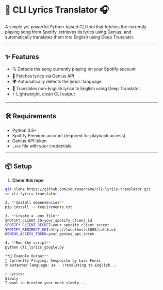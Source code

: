 # 🎵 CLI Lyrics Translator 🎧

A simple yet powerful Python-based CLI tool that fetches the currently playing song from Spotify, retrieves its lyrics using Genius, and automatically translates them into English using Deep Translator.

---

## ✨ Features

- 🔍 Detects the song currently playing on your Spotify account
- 🎤 Fetches lyrics via Genius API
- 🌍 Automatically detects the lyrics' language
- 🔁 Translates non-English lyrics to English using Deep Translator
- ⚡ Lightweight, clean CLI output

---

## 🛠️ Requirements

- Python 3.8+
- Spotify Premium account (required for playback access)
- Genius API token
- `.env` file with your credentials

---

## 📦 Setup

1. **Clone this repo**

```bash
git clone https://github.com/yourusername/cli-lyrics-translator.git
cd cli-lyrics-translator

2. **Install dependencies**
pip install -r requirements.txt

3. **Create a .env file**
SPOTIFY_CLIENT_ID=your_spotify_client_id
SPOTIFY_CLIENT_SECRET=your_spotify_client_secret
SPOTIFY_REDIRECT_URI=http://localhost:8888/callback
GENIUS_ACCESS_TOKEN=your_genius_api_token

4. **Run the script**
python cli_lyrics_google.py

**🧪 Example Output**
🎵 Currently Playing: Despacito by Luis Fonsi
🌐 Detected language: es - Translating to English...

🎶 Lyrics:
Slowly
I want to breathe your neck slowly...

